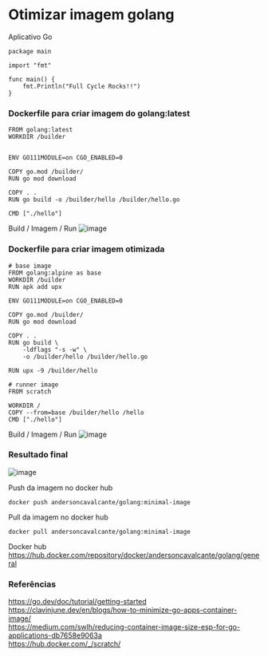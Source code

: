 # Otimizar imagem golang

Aplicativo Go
```
package main 

import "fmt" 

func main() { 
    fmt.Println("Full Cycle Rocks!!") 
}
```

### Dockerfile para criar imagem do golang:latest
```
FROM golang:latest
WORKDIR /builder


ENV GO111MODULE=on CGO_ENABLED=0

COPY go.mod /builder/
RUN go mod download

COPY . .
RUN go build -o /builder/hello /builder/hello.go

CMD ["./hello"]
```
Build / Imagem / Run
![image](https://github.com/and-araujo-cavalcante/minimizar-imagem-container-golang/assets/133878123/b9b58e06-cb45-4589-ad43-dae34f789814)

### Dockerfile para criar imagem otimizada
```
# base image
FROM golang:alpine as base
WORKDIR /builder
RUN apk add upx

ENV GO111MODULE=on CGO_ENABLED=0

COPY go.mod /builder/
RUN go mod download

COPY . .
RUN go build \
    -ldflags "-s -w" \
    -o /builder/hello /builder/hello.go

RUN upx -9 /builder/hello

# runner image
FROM scratch

WORKDIR /
COPY --from=base /builder/hello /hello 
CMD ["./hello"]
```
Build / Imagem / Run
![image](https://github.com/and-araujo-cavalcante/minimizar-imagem-container-golang/assets/133878123/f5aca28a-2f26-44f0-aa9c-2ceed8a4d120)

### Resultado final
![image](https://github.com/and-araujo-cavalcante/minimizar-imagem-container-golang/assets/133878123/999c96d1-2349-4758-9469-cfdddb7e6ab7)

Push da imagem no docker hub
```
docker push andersoncavalcante/golang:minimal-image
```
Pull da imagem no docker hub
```
docker pull andersoncavalcante/golang:minimal-image
```

Docker hub
https://hub.docker.com/repository/docker/andersoncavalcante/golang/general

### Referências
https://go.dev/doc/tutorial/getting-started \
https://clavinjune.dev/en/blogs/how-to-minimize-go-apps-container-image/ \
https://medium.com/swlh/reducing-container-image-size-esp-for-go-applications-db7658e9063a \
https://hub.docker.com/_/scratch/
